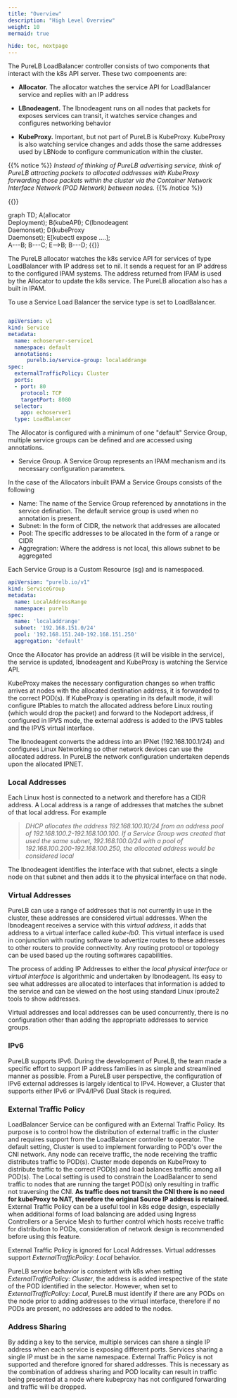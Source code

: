```yaml
---
title: "Overview"
description: "High Level Overview"
weight: 10
mermaid: true

hide: toc, nextpage
---
```



The PureLB LoadBalancer controller consists of two components that interact with the k8s API server.  These two compoenents are:


 * **Allocator.**  The allocator watches the service API for LoadBalancer service and replies with an IP address

 * **LBnodeagent.**  The lbnodeagent runs on all nodes that packets for exposes services can transit, it watches service changes and configures networking behavior

 * **KubeProxy.** Important, but not part of PureLB is KubeProxy.  KubeProxy is also watching service changes and adds those the same addresses used by LBNode to configure communication
 within the cluster.  

 {{% notice %}} _Instead of thinking of PureLB advertising service, think of PureLB attracting packets to allocated addresses with KubeProxy forwarding those packets within the cluster via
 the Container Network Interface Network (POD Network) between nodes._ {{% /notice %}}




{{<mermaid align="center">}}

  graph TD;
    A(allocator<br/>Deployment);
    B(kubeAPI);
    C(lbnodeagent<br/>Daemonset);
    D(kubeProxy<br/> Daemonset);
    E[kubectl expose ....];  
    A---B;
    B---C;
    E-->B;
    B---D;
{{</mermaid>}}


The PureLB allocator watches the k8s service API for services of type LoadBalancer with IP address set to nil. It sends a request for an IP address to the configured IPAM systems.  The address returned from IPAM is used by the Allocator to update the k8s service. The PureLB allocation also has a built in IPAM.  

To use a Service Load Balancer the service type is set to LoadBalancer. 

```yaml

apiVersion: v1
kind: Service
metadata:
  name: echoserver-service1
  namespace: default
  annotations:
      purelb.io/service-group: localaddrange
spec:
  externalTrafficPolicy: Cluster
  ports:
  - port: 80
    protocol: TCP
    targetPort: 8080
  selector:
    app: echoserver1
  type: LoadBalancer

```

The Allocator is configured with a minimum of one "default" Service Group,  multiple service groups can be defined and are accessed using annotations.

* Service Group.  A Service Group represents an IPAM mechanism and its necessary configuration parameters.

In the case of the Allocators inbuilt IPAM a Service Groups consists of the following

 * Name:  The name of the Service Group referenced by annotations in the service defination.  The default service group is used when no annotation is present.
 * Subnet:  In the form of CIDR, the network that addresses are allocated
 * Pool:  The specific addresses to be allocated in the form of a range or CIDR
 * Aggregration:  Where the address is not local, this allows subnet to be aggregated

 Each Service Group is a Custom Resource (sg) and is namespaced.

```yaml
apiVersion: "purelb.io/v1"
kind: ServiceGroup
metadata:
  name: LocalAddressRange
  namespace: purelb 
spec:
  name: 'localaddrange'
  subnet: '192.168.151.0/24'
  pool: '192.168.151.240-192.168.151.250'
  aggregation: 'default'
```


Once the Allocator has provide an address (it will be visible in the service), the service is updated,  lbnodeagent and KubeProxy is watching the Service API.  

KubeProxy makes the necessary configuration changes so when traffic arrives at nodes with the allocated destination address, it is forwarded to the correct POD(s). If KubeProxy is operating in 
its default mode, it will configure IPtables to match the allocated address before Linux routing (which would drop the packet) and forward to the Nodeport address, if configured in IPVS mode, the external address is added to the IPVS tables and the IPVS virtual interface.  

The lbnodeagent converts the address into an IPNet (192.168.100.1/24) and configures Linux Networking so other network devices can use the allocated address.  In PureLB the network configuration undertaken depends upon the allocated IPNET.

### Local Addresses  
Each Linux host is connected to a network and therefore has a CIDR address.  A Local address is a range of addresses that matches the subnet of that local address.  For example

> _DHCP allocates the address 192.168.100.10/24 from an address pool of 192.168.100.2-192.168.100.100.  If a Service Group was created that used the same subnet, 192.168.100.0/24 with a pool of 192.168.100.200-192.168.100.250, the allocated address would be considered local_

The lbnodeagent identifies the interface with that subnet, elects a single node on that subnet and then adds it to the physical interface on that node.


### Virtual Addresses  
PureLB can use a range of addresses that is not currently in use in the cluster, these addresses are considered virtual addresses.  When the lbnodeagent receives a service with this _virtual address_, it adds that address to a virtual interface called _kube-lb0_.  This virtual interface is used in conjunction with routing software to advertize routes to these addresses to other routers to provide connectivity.  Any routing protocol or topology can be used based up the routing softwares capabilities.

The process of adding IP Addresses to either the _local physical interface_ or _virtual interface_ is algorithmic and undertaken by lbnodeagent. Its easy to see what addresses are allocated to interfaces that information is added to the service and can be viewed on the host using standard Linux iproute2 tools to show addresses.

Virtual addresses and local addresses can be used concurrently, there is no configuration other than adding the appropriate addresses to service groups.

### IPv6
PureLB supports IPv6.  During the development of PureLB, the team made a specific effort to support IP address families in as simple and streamlined manner as possible.  From a PureLB user perspective, the configuration of IPv6 external addresses is largely identical to IPv4.  However, a Cluster that supports either IPv6 or IPv4/IPv6 Dual Stack is required. 
    
### External Traffic Policy 
 LoadBalancer Service can be configured with an External Traffic Policy.  Its  purpose is to control how the distribution of external traffic in the cluster and requires support from the LoadBalancer controller to operator.  The default setting, Cluster is used to implement forwarding to POD's over the CNI network.  Any node can receive traffic, the node receiving the traffic distributes traffic to POD(s). Cluster mode depends on KubeProxy to distribute traffic to the correct POD(s) and load balances traffic among all POD(s).  The Local setting is used to constrain the LoadBalancer to send traffic to nodes that are running the target POD(s) only resulting in traffic not traversing the CNI.  **As traffic does not transit the CNI there is no need for kubeProxy to NAT, therefore the original Source IP address is retained**.  External Traffic Policy can be a useful tool in k8s edge design, especially when additional forms of load balancing are added using Ingress Controllers or a Service Mesh to further control which hosts receive traffic for distribution to PODs, consideration of network design is recommended before using this feature.  
 
 External Traffic Policy is ignored for Local Addresses. Virtual addresses support _ExternalTrafficPolicy: Local_ behavior.  
 
 PureLB service behavior is consistent with k8s when setting _ExternalTrafficPolicy: Cluster_, the address is added irrespective of the state of the POD identified in the selector.  However, when set to _ExternalTrafficPolicy: Local_, PureLB must identify if there are any PODs on the node prior to adding addresses to the virtual interface, therefore if no PODs are present, no addresses are added to the nodes. 

 ### Address Sharing
 By adding a key to the service, multiple services can share a single IP address when each service is exposing different ports.  Services sharing a single IP must be in the same namespace.  External Traffic Policy is not supported and therefore ignored for shared addresses.  This is necessary as the combination of address sharing and POD locality can result in traffic being presented at a node where kubeproxy has not configured forwarding and traffic will be dropped.

 






